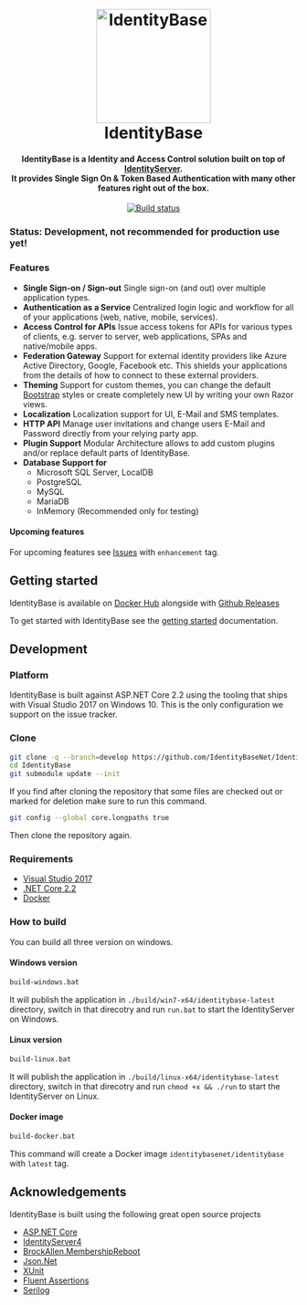 <h1 align="center">
  <br>
  <img src="https://github.com/IdentityBaseNet/IdentityBase/raw/develop/docs/icon.png" alt="IdentityBase" width="200">
  <br>
  IdentityBase
  <br>
</h1>

<h4 align="center">IdentityBase is a Identity and Access Control solution built on top of <a href="http://identityserver.io/" target="_blank">IdentityServer</a>. <br/>It provides Single Sign On & Token Based Authentication with many other features right out of the box.</h4>

<p align="center">
  <a target="_blank" href="https://ci.appveyor.com/project/aruss81994/identitybase">
    <img src="https://ci.appveyor.com/api/projects/status/fub9f3dhuctubpxr?svg=true" alt="Build status">
  </a>
  <!--<a  target="_blank" href="https://coveralls.io/github/IdentityBaseNet/IdentityBase?branch=master">
      <img src="https://coveralls.io/repos/github/IdentityBaseNet/IdentityBase/badge.svg?branch=master" alt="Coverage Status">
  </a>-->
</p>

### Status: Development, not recommended for production use yet!

### Features

* **Single Sign-on / Sign-out**
  Single sign-on (and out) over multiple application types.
* **Authentication as a Service**
  Centralized login logic and workflow for all of your applications (web, native, mobile, services).
* **Access Control for APIs**
  Issue access tokens for APIs for various types of clients, e.g. server to server, web applications, SPAs and native/mobile apps.
* **Federation Gateway**
  Support for external identity providers like Azure Active Directory, Google, Facebook etc. This shields your applications from the details of how to connect to these external providers.
* **Theming**
  Support for custom themes, you can change the default [Bootstrap](http://getbootstrap.com/) styles or create completely new UI by writing your own Razor views.
* **Localization**
  Localization support for UI, E-Mail and SMS templates.
* **HTTP API**
  Manage user invitations and change users E-Mail and Password directly from your relying party app.
* **Plugin Support**
  Modular Architecture allows to add custom plugins and/or replace default parts of IdentityBase.
* **Database Support for**
   - Microsoft SQL Server, LocalDB
   - PostgreSQL
   - MySQL
   - MariaDB
   - InMemory (Recommended only for testing)

#### Upcoming features

For upcoming features see [Issues](https://github.com/IdentityBaseNet/IdentityBase/issues?q=is%3Aissue+is%3Aopen+label%3Aenhancement) with `enhancement` tag.

## Getting started

IdentityBase is available on [Docker Hub](https://hub.docker.com/r/identitybasenet/identitybase/) alongside with [Github Releases](https://github.com/IdentityBaseNet/IdentityBase/releases)

To get started with IdentityBase see the [getting started](/docs/getting-started.md) documentation.

## Development

### Platform

IdentityBase is built against ASP.NET Core 2.2 using the tooling that ships with Visual Studio 2017 on Windows 10. This is the only configuration we support on the issue tracker.

### Clone

```sh
git clone -q --branch=develop https://github.com/IdentityBaseNet/IdentityBase.git
cd IdentityBase
git submodule update --init
```

If you find after cloning the repository that some files are checked
out or marked for deletion make sure to run this command.

```sh
git config --global core.longpaths true
```

Then clone the repository again.

### Requirements

* [Visual Studio 2017](https://www.visualstudio.com/de/vs/community)
* [.NET Core 2.2](https://www.microsoft.com/net/download/core#/current)
* [Docker](https://www.docker.com/docker-windows)

### How to build

You can build all three version on windows.

#### Windows version

```cmd
build-windows.bat
```

It will publish the application in `./build/win7-x64/identitybase-latest` directory, switch in
that direcotry and run `run.bat` to start the IdentityServer on Windows.

#### Linux version

```cmd
build-linux.bat
```
It will publish the application in `./build/linux-x64/identitybase-latest` directory, switch in
that direcotry and run `chmod +x && ./run` to start the IdentityServer on Linux.

#### Docker image

```cmd
build-docker.bat
```

This command will create a Docker image `identitybasenet/identitybase` with `latest` tag.

## Acknowledgements

IdentityBase is built using the following great open source projects

* [ASP.NET Core](https://github.com/aspnet)
* [IdentityServer4](https://github.com/IdentityServer/IdentityServer4)
* [BrockAllen.MembershipReboot](https://github.com/brockallen/BrockAllen.MembershipReboot)
* [Json.Net](http://www.newtonsoft.com/json)
* [XUnit](https://xunit.github.io/)
* [Fluent Assertions](http://www.fluentassertions.com/)
* [Serilog](https://serilog.net/)
